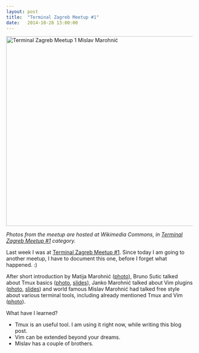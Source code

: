 ```yaml
---
layout: post
title:  "Terminal Zagreb Meetup #1"
date:   2014-10-28 13:00:00
---
```


<a title="By Zeljko.filipin (Own work) [CC-BY-SA-4.0 (http://creativecommons.org/licenses/by-sa/4.0)], via Wikimedia Commons" href="https://commons.wikimedia.org/wiki/File%3ATerminal_Zagreb_Meetup_1_Mislav_Marohni%C4%87.jpg"><img width="512" alt="Terminal Zagreb Meetup 1 Mislav Marohnić" src="//upload.wikimedia.org/wikipedia/commons/thumb/f/f6/Terminal_Zagreb_Meetup_1_Mislav_Marohni%C4%87.jpg/512px-Terminal_Zagreb_Meetup_1_Mislav_Marohni%C4%87.jpg"/></a>

*Photos from the meetup are hosted at Wikimedia Commons, in [Terminal Zagreb Meetup #1](https://commons.wikimedia.org/wiki/Category:Terminal_Zagreb_Meetup_1) category.*

Last week I was at [Terminal Zagreb Meetup #1](http://www.meetup.com/terminal-zg/events/212502312). Since today I am going to another meetup, I have to document this one, before I forget what happened. :)

After short introduction by Matija Marohnić ([photo](https://commons.wikimedia.org/wiki/File:Terminal_Zagreb_Meetup_1_Matija_Marohni%C4%87.jpg)), Bruno Sutic talked about Tmux basics ([photo](https://commons.wikimedia.org/wiki/File:Terminal_Zagreb_Meetup_1_Bruno_Sutic.jpg), [slides](https://speakerdeck.com/brunosutic/tmux-osnove)), Janko Marohnić talked about Vim plugins ([photo](https://commons.wikimedia.org/wiki/File:Terminal_Zagreb_Meetup_1_Janko_Marohni%C4%87.jpg), [slides](https://speakerdeck.com/janko_m/hidden-features-of-your-vim-plugins)) and world famous Mislav Marohnić had talked free style about various terminal tools, including already mentioned Tmux and Vim ([photo](https://commons.wikimedia.org/wiki/File:Terminal_Zagreb_Meetup_1_Mislav_Marohni%C4%87.jpg)).

What have I learned?

- Tmux is an useful tool. I am using it right now, while writing this blog post.
- Vim can be extended beyond your dreams.
- Mislav has a couple of brothers.
